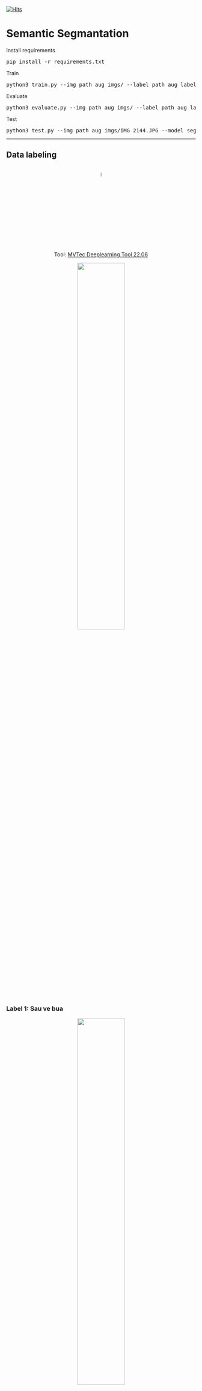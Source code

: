 [![Hits](https://hits.seeyoufarm.com/api/count/incr/badge.svg?url=https%3A%2F%2Fgithub.com%2Fphuvinh010701%2FDetect-Disease-On-Coffee-Leaves-Segmantation&count_bg=%2379C83D&title_bg=%23555555&icon=&icon_color=%23E7E7E7&title=views&edge_flat=false)](https://hits.seeyoufarm.com)
# Semantic Segmantation
Install requirements
<pre>
pip install -r requirements.txt
</pre>
Train
<pre>
python3 train.py --img_path aug_imgs/ --label_path aug_labels/ --shape 256 --batch_size 16
</pre>

Evaluate
<pre>
python3 evaluate.py --img_path aug_imgs/ --label_path aug_labels --model segmantation.h5 --shape 256 --batch_size 16
</pre>

Test
<pre>
python3 test.py --img_path aug_imgs/IMG_2144.JPG --model segmantation.h5
</pre>
---

## Data labeling

<div align="center" style="display: inline_block"><br>

<img src='storage/tool_icon.jpg' style='width: 5%'>

Tool: [MVTec Deeplearning Tool 22.06](https://www.mvtec.com/products/deep-learning-tool) 

<img src='storage/tool_label.png' style='width: 50%'>
</div>


### Label 1: Sau ve bua
<div align="center" style="inline_block">
<img src='storage/label_sauvebua.png' style='width: 50%'>
</div>

### Label 2: Nam ri sat
<div align="center" style="inline_block">
<img src='storage/label_namrisat.jpg' style='width: 50%'>
</div>

### Overview:

- 534 images
- Sau ve bua: 327 objects
- Nam ri sat: 531 objects

<div align="center" style="inline_block">
<img src='storage/overview.png' style='width: 50%'>
</div>

## Build model unet

## Version 1

### Without augmentation

<div align="center" style="inline_block">
<img src='storage/model_ver1.png' style='width: 50%'>
</div>

* num parameters: 7.699.011

* training:

<div align="center">
<a align="center" style="inline_block">
<img src='storage/acc.png' style='width: 30%'>
<img src='storage/loss.png' style='width: 30%'>
</a>
</div>


* Accuracy on test set: 0.9669

<div align="center" style="inline_block">
<img src='storage/res_ver1_1.png' style='width: 50%'>
<img src='storage/res_ver1_2.png' style='width: 50%'>
<img src='storage/res_ver1_3.png' style='width: 50%'>
<img src='storage/res_ver1_4.png' style='width: 50%'>
</div>

* Dữ liệu khá ít, nên để tránh trước việc overfitting nên mạng unet đã được cắt giảm bớt 1 block downsample và 1 block upsample so với kiến trúc gốc, giảm số lượng tham số xuống còn khoảng 7 tr, trong khi model gốc khoảng 31tr

* Model cho ra accuracy khá cao tuy nhiên kết quả test rất tệ. Có thể lý giải như sau. Kích thước ảnh đưa vào mạng là 256 x 256 trong có có rất nhiều pixel mang label 0 (background) khi mô hình dự đoán, đa phần các pixel được dự đoán mang giá trị là 0 điều này làm cho accuracy cao. Trong khi đó các label 1 và label 2 không dự đoán được làm cho kết quả test trên dữ liệu thật tệ.


### With augmentation

* Các phép biến đổi được dùng để tăng cường dữ liệu bao gồm:

	* Horizontal flip
	* Vertical flip
	* Rotate
	* Shear
	* Scale
	* Translate
	* Brighness
	* Crop

<div align="center" style="inline_block">
<img src='storage/Figure_2.png' style='width: 50%'>
</div>

* Dữ liệu = (num images) * 5 + (num images) = 3024 images

* Vì khi load dữ liệu với size 256x256 vào ram để đưa vào model thì sẽ làm cho colab mất kết nối do tràn ram do đó phải viết lại hàm train model theo từng batch và đọc ảnh từ path của image

* Khi training đặt số lượng epoch là 100, và early stoppng theo dõi val_loss, patience=2, vì patience khá thấp cho nên model không train được nhiều (~8 epoch) và accuracy đạt khoảng 0.96. Kết quả test thì model dự đoán đa số là label 0 làm cho kết quả thực tế không tốt. Khi tăng patience lên thì model đã train được nhiều hơn và accuracy lên 0.99. Kết quả test cũng chính xác hơn


* training:

<div align="center">
<a align="center" style="inline_block">
<img src='storage/acc1.png' style='width: 30%'>
<img src='storage/loss1.png' style='width: 30%'>
</a>
</div>

* testing:

<div align="center" style="inline_block">
<img src='storage/aug_res_ver1_1.png' style='width: 50%'>
<img src='storage/aug_res_ver1_2.png' style='width: 50%'>
<img src='storage/aug_res_ver1_3.png' style='width: 50%'>
<img src='storage/aug_res_ver1.png' style='width: 50%'>
</div>

## Version 2

<div align="center" style="inline_block">
<img src='storage/model_ver2.png' style='width: 50%'>
</div>

* numparameters: 31,033,411

### with augmentation


* training:

<div align="center">
<a align="center" style="inline_block">
<img src='storage/acc2.png' style='width: 30%'>
<img src='storage/loss2.png' style='width: 30%'>
</a>
</div>

* testing:

<div align="center" style="inline_block">
<img src='storage/aug_res_ver2_1.png' style='width: 50%'>
<img src='storage/aug_res_ver2_2.png' style='width: 50%'>
<img src='storage/aug_res_ver2_3.png' style='width: 50%'>
<img src='storage/aug_res_ver2.png' style='width: 50%'>
</div>

* Kết quả test trên dữ liệu cho thấy model đã học được cách phát hiện được bệnh, phát hiện khá chính xác. Tuy nhiên một số những điểm ảnh bị chói sáng do ánh sáng mặt trời thì model phát hiện thành bệnh sâu vẽ bùa.
